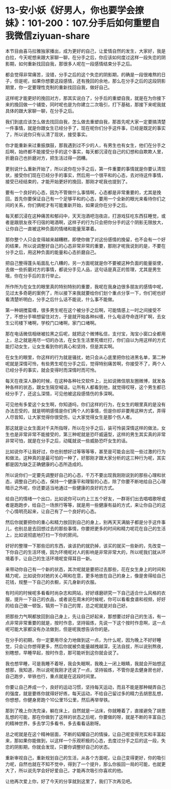 # 13-安小妖《好男人，你也要学会撩妹》：101-200：107.分手后如何重塑自我微信ziyuan-share

本节目由喜马拉雅独家播出，成为更好的自己，让爱情自然的发生，大家好，我是白拉，今天呢想来跟大家聊一聊，在分手之后，你应该如何度过这样一段失恋的阴影期，如何重新找回自我，那很多人呢在一段感情结束分手之后。

都会觉得非常痛苦，没错，分手之后的这个失恋的阴影期，的确是一段很难熬的日子，但是呢，如果你想要这段感情，还有挽回的余地，那么在分手之后的这段阴影期里，你一定要理性克制的重新找回自我，做好自己。

这样呢才能更好的挽回对方，那其实说白了，分手后的重塑自我，就是在为你接下来的挽回做一个铺垫，同时呢也是为你建立二次吸引，打下基础，那接下来呢我就具体的跟大家聊一聊，在分手之后。

我们到底应该怎么做去找回自我，怎么做去重塑自我，那首先呢大家一定要搞清楚一件事情，就是你跟女生已经分手了，现在呢你们分手这件事，已经是既定的事实了，所以说你只有认清了现状，接受事实。

你才能重新来过重振旗鼓，那我遇到过不少的人，有男生也有女生，他们在分手之后啊，始终都不能接受分手的这个事实，每天都沉浸在自己的幻想和自欺欺人里，折磨自己也折磨对方，把生活过得一团糟。

更别说什么重新开始了，所以说你在分手之后，第一件重要的事情就是你要认清现状，接受你们现在已经分手的事实，然后用一个很平和的心态，去对待这件事情，接受已经结束的，才能开始更好的挽回，那刚才呢我也提到了。

要有一个良好的心态，因为不管做什么事情啊，心态都是非常重要的，尤其是挽回，首先你要保证自己有一个足够平和的心态，要用一个全新的眼光来看待你们之间的关系，你们俩呢才有可能重新开始，如果说你在分手之后。

每天都沉浸在这种痛苦和郁闷中，天天泡酒吧泡夜店，打游戏狂吃东西狂睡觉，或者是跟朋友夜不归宿的喝酒啊，这样子的行为只会把你分手的这个阴影无限放大，让你自己一直被这种负面的情绪和能量笼罩着。

那你整个人只会变得越来越糟糕，即使你做了对这份感情的挽留，也不会有一个好的结果，所以说调整好自己的心态非常非常的重要，那刚才呢我说到的是，不要在分手之后，用这种负面的能量和心态折磨自己。

把自己整得蓬头垢面乱七八糟的，另一方面呢就是你不要被这种负面的能量驱使，去做一些折磨对方的事情，都说分手见人品，这句话是真正的哲理，尤其是男生哦，你在分手后的言行举止。

所作所为在女生的眼里真的特别特别的重要，我呢在我身边很多朋友的感情中呢，见过太多奇葩的案例了，所以接下来我就要给你们划个重点分享一下，你们呢也好看清楚听明白，分手之后什么话不能说，什么事不能做。

第一种胡搅蛮缠，很多男生呢在这个被分手之后啊，可能情感上一时之间接受不了，不想分手嘛想留住对方，于是就开始各种纠缠，什么电话夺命连环扩啊，去女生公司楼下堵啊，学校门口堵啊，家门口堵啊。

那在电话微信相继被拉黑之后呢，就把这个微博私信，支付宝，淘宝小窗口全都用上，总之就是用尽一切的办法，在女生生活里死缠烂打，你们自以为用这样的方式能打动女生，让女生看到你的真心和坚持，但是其实啊。

在女生的眼里，你这样的行为就是骚扰，她只会从心底里把你拉进黑名单，第二种呢就是深情可怜，有些男生呢在分手之后，觉得特别痛苦啊，你接受不了，两个人已经分手的事实，就会变得时而深情时而可怜。

每天在夜深人静的时候，在这种各种社交软件上，比如说微信朋友圈微博，就发各种各样的状态，跟女生隔空喊话，让所有人都看到他，就觉得哎呀，这个男生都已经分手了，还这么深情，可见他被这段感情伤的多深啊。

可见他有多爱这个女生啊，你知道吗，你们这样的行为，在女生的眼里真的是没有办法忍受的，就是明明感情是你们两个人的事情，但是你却非要用这种方式，弄得人尽皆知，让大家觉得你很受伤，让大家觉得女生是那个伤人者。

那这就是让女生面对千夫所指呀，所以在分手之后，装可怜装深情这样的做法，女生也是非常非常不能接受的，第三种呢就是恐吓威逼型，这样的男生其实真的非常非常可怕，就是在分手之后，动辄就说一些威胁恐吓女生的话。

比如说你不让我好过，你也别想好过等等等等，甚至是可能会出现一些过激的行为和做法，这种真的是最可怕的一种了，好那刚才跟大家分析的这三种行为呢，其实都是因为缺乏正确健康的心态所造成的。

所以说你们一定要先调整好自己的心态，千万不要出现我刚刚说到的那些心理和状态，调整自己的心态，保持一个健康平和理智的心态，除了你要不断地给自己心理暗示之外呢，你还要适当地通过一些健康的良好的方式。

给自己的情绪一个出口，比如说你可以约上三五个好友，一群哥们出去唱唱歌呀或者是跑跑步，给自己一场旅行等等，就是用一些健康有益的方式，来让你自己的这个心情明亮起来，让自己有了一个良好的心态。

然后你就要把你的重心和精力放回到自己的身上，别再天天满脑子都是分手这件事儿，也别总是去回想过去的那些事情，你要把更多的时间和精力呢花在自己的生活上，比如说彻底地打扫一下你的房间。

好好的整理一下那些旧的东西，诶该扔的就扔掉，该买的就买一些新的，先改变一下你自己的生活环境，因为环境呢对人的影响是非常非常大的，所以呢我们就从环境着手，让自己的生活环境呢变得耳目一新。

来带动你自己有一个新的状态，其次呢就是要把过去那些，花在女生身上的时间和精力呢，比如说你对她的关心啊和在意，更多地放在自己的身上，像是舍得给自己花钱，规整一下自己的衣橱，买几身新的衣服。

有时间的时候呢多看看时尚杂志和网站，好好琢磨研究一下自己适合什么风格的衣服，提升一下自己的衣品，或者说在周末的时候呢，你可以看看食谱和视频，好好的给自己做一顿饭，犒劳一下自己的胃，总之呢就是对自己好。

把那些力气啊都放回到自己身上，先让自己好起来，那想要过好自己的生活，有一点非常非常重要的就是，按时作息，坚持锻炼，先说一下这个按时作息啊，这一点呢可能大家都没有办法做到，但是呢我想告诉你的是。

在分手的初期，你一定要用尽全力地做到这一点，为什么呢，因为晚上不好好睡觉，只会让你想得更多，然后你就被负能量越拽越深，无法自拔，所以说别熬夜，别瞎想，早睡早起，按时作息，那可能听到这你就会说了。

我也想早睡，可是我睡不着呀，我会失眠啊，我晚上一闭上眼睛，我就会开始想这想那，我知道，所以说呢我刚才还说了一点，坚持锻炼，不管你是去健身房也好，自己跑步，举铁也行，重点就是在这段时间里。

你要让自己养成一个，良好的运动习惯，坚持每天运动，而且不能是那种糊弄自己的强度，就是要练你就得好好练，每天运动，不给自己留过多的精力去胡思乱想，你想想，你健身房跑个10公里15公里，然后再举举铁。

那到了晚上你洗完澡，躺在床上，自然就是一沾床，你就睡着了，直接避免了胡思乱想的可能，那在你做到了这样的状态之后呢，你要做的呀，就是不断的丰富自己的精神世界，多去学习多看书，多去看看话剧呀。

总之呢就是在这个精神层面，不断的韬耀自己的情操，让自己呢变得充实和丰富起来，那如果你能做到，以这样一个乐观积极的心态，去度过分手之后的这一段，失恋的阴影期，你就会发现，只要你调整好自己的状态。

重新审视自己，重新规划自己的生活，从各个方面呢，让自己变得更好，你的吸引力呢，自然也就在不知不觉中，得到了一个提升，那么你扳回一局的可能，也就更大了，所以说先学会好好爱自己，才能再次吸引你喜欢的他。

让他再次爱上你，好了今天的分享就到这里了，我们下次再见吧。